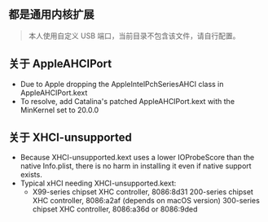 ## 都是通用内核扩展 
> 本人使用自定义 USB 端口，当前目录不包含该文件，请自行配置。

## 关于 AppleAHCIPort

+ Due to Apple dropping the AppleIntelPchSeriesAHCI class in AppleAHCIPort.kext
+ To resolve, add Catalina's patched AppleAHCIPort.kext with the MinKernel set to 20.0.0

## 关于 XHCI-unsupported

+ Because XHCI-unsupported.kext uses a lower IOProbeScore than the native Info.plist, there is no harm in installing it even if native support exists.
+ Typical xHCI needing XHCI-unsupported.kext:
  + X99-series chipset XHC controller, 8086:8d31 200-series chipset XHC controller, 8086:a2af (depends on macOS version) 300-series chipset XHC controller, 8086:a36d or 8086:9ded

